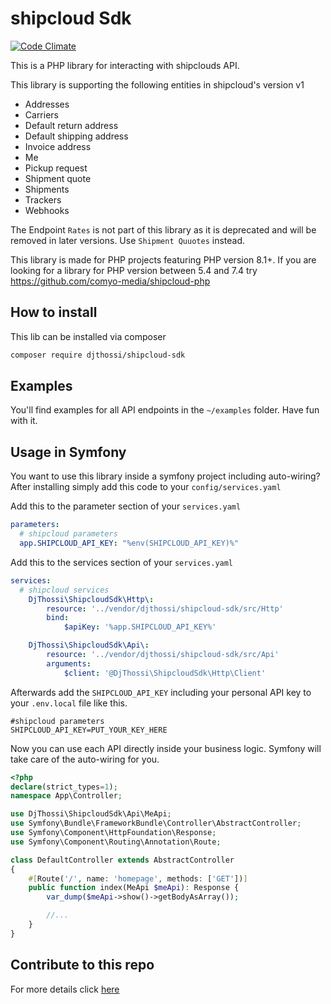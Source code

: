 # shipcloud Sdk
[![Code Climate](https://api.codeclimate.com/v1/badges/cd0fed66f28952e53039/maintainability)](https://codeclimate.com/github/DjThossi/shipcloud-sdk/maintainability)

This is a PHP library for interacting with shipclouds API.

This library is supporting the following entities in shipcloud's version v1

- Addresses
- Carriers
- Default return address
- Default shipping address
- Invoice address
- Me
- Pickup request
- Shipment quote
- Shipments
- Trackers
- Webhooks

The Endpoint `Rates` is not part of this library as it is deprecated and will be removed in later versions. Use `Shipment Quuotes` instead.

This library is made for PHP projects featuring PHP version 8.1+.
If you are looking for a library for PHP version between 5.4 and 7.4 try https://github.com/comyo-media/shipcloud-php

## How to install
This lib can be installed via composer
```bash
composer require djthossi/shipcloud-sdk
```

## Examples
You'll find examples for all API endpoints in the `~/examples` folder. Have fun with it.

## Usage in Symfony
You want to use this library inside a symfony project including auto-wiring? After installing simply add this code to your `config/services.yaml`

Add this to the parameter section of your `services.yaml`
```yaml
parameters:
  # shipcloud parameters
  app.SHIPCLOUD_API_KEY: "%env(SHIPCLOUD_API_KEY)%"
```

Add this to the services section of your `services.yaml`
```yaml
services:
  # shipcloud services
    DjThossi\ShipcloudSdk\Http\:
        resource: '../vendor/djthossi/shipcloud-sdk/src/Http'
        bind:
            $apiKey: '%app.SHIPCLOUD_API_KEY%'

    DjThossi\ShipcloudSdk\Api\:
        resource: '../vendor/djthossi/shipcloud-sdk/src/Api'
        arguments:
            $client: '@DjThossi\ShipcloudSdk\Http\Client'
```

Afterwards add the `SHIPCLOUD_API_KEY` including your personal API key to your `.env.local` file like this.
```apacheconf
#shipcloud parameters
SHIPCLOUD_API_KEY=PUT_YOUR_KEY_HERE
```

Now you can use each API directly inside your business logic. Symfony will take care of the auto-wiring for you.
```php
<?php
declare(strict_types=1);
namespace App\Controller;

use DjThossi\ShipcloudSdk\Api\MeApi;
use Symfony\Bundle\FrameworkBundle\Controller\AbstractController;
use Symfony\Component\HttpFoundation\Response;
use Symfony\Component\Routing\Annotation\Route;

class DefaultController extends AbstractController
{
    #[Route('/', name: 'homepage', methods: ['GET'])]
    public function index(MeApi $meApi): Response {
        var_dump($meApi->show()->getBodyAsArray());

        //...
    }
}
```

## Contribute to this repo
For more details click [here](CONTRIBUTING.md)


